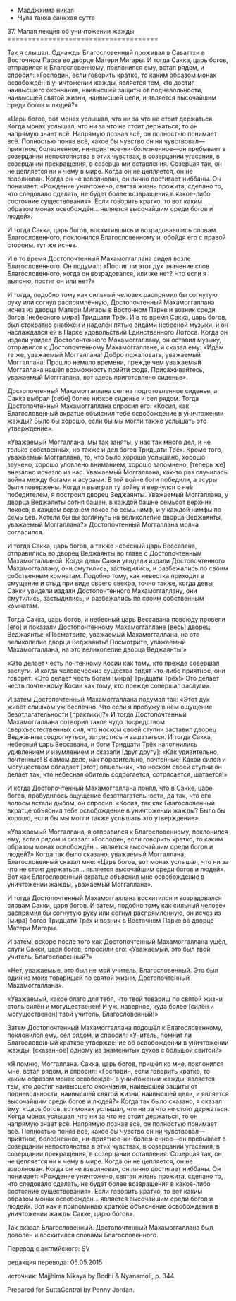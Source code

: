 









* Мадджхима никая
* Чула танха санкхая сутта


37\. Малая лекция об уничтожении жажды
\=\=\=\=\=\=\=\=\=\=\=\=\=\=\=\=\=\=\=\=\=\=\=\=\=\=\=\=\=\=\=\=\=\=\=\=\=



Так я слышал\. Однажды Благословенный проживал в Саваттхи в Восточном Парке во дворце Матери Мигары\. И тогда Сакка, царь богов, отправился к Благословенному, поклонился ему, встал рядом, и спросил: «Господин, если говорить кратко, то каким образом монах освобождён в уничтожении жажды, является тем, кто достиг наивысшего окончания, наивысшей защиты от подневольности, наивысшей святой жизни, наивысшей цели, и является высочайшим среди богов и людей?»


«Царь богов, вот монах услышал, что ни за что не стоит держаться\. Когда монах услышал, что ни за что не стоит держаться, то он напрямую знает всё\. Напрямую познав всё, он полностью понимает всё\. Полностью поняв всё, какое бы чувство он ни чувствовал—приятное, болезненное, ни\-приятное\-ни\-болезненное—он пребывает в созерцании непостоянства в этих чувствах, в созерцании угасания, в созерцании прекращения, в созерцании оставления\. Созерцая так, он не цепляется ни к чему в мире\. Когда он не цепляется, он не взволнован\. Когда он не взволнован, он лично достигает ниббаны\. Он понимает: «Рождение уничтожено, святая жизнь прожита, сделано то, что следовало сделать, не будет более возвращения в какое\-либо состояние существования»\. Если говорить кратко, то вот каким образом монах освобождён… является высочайшим среди богов и людей»\.


И тогда Сакка, царь богов, восхитившись и возрадовавшись словам Благословенного, поклонился Благословенному и, обойдя его с правой стороны, тут же исчез\.


И в то время Достопочтенный Махамоггаллана сидел возле Благословенного\. Он подумал: «Постиг ли этот дух значение слов Благословенного, когда он возрадовался, или же нет? Что если я выясню, постиг он или нет?»


И тогда, подобно тому как сильный человек распрямил бы согнутую руку или согнул распрямлённую, Достопочтенный Махамоггаллана исчез из дворца Матери Мигары в Восточном Парке и возник среди богов \[небесного мира\] Тридцати Трёх\. И в то время Сакка, царь богов, был стократно снабжён и наделён пятью видами небесной музыки, и он наслаждался ей в Парке Удовольствий Единственного Лотоса\. Когда он издали увидел Достопочтенного Махамоггаллану, он оставил музыку, отправился к Достопочтенному Махамоггаллане, и сказал ему: «Идём те же, уважаемый Моггаллана\! Добро пожаловать, уважаемый Моггаллана\! Прошло немало времени, прежде чем уважаемый Моггаллана нашёл возможность прийти сюда\. Присаживайтесь, уважаемый Могггалана, вот здесь приготовлено сиденье»\.


Достопочтенный Махамоггаллана сел на подготовленное сиденье, а Сакка выбрал \[себе\] более низкое сиденье и сел рядом\. Тогда Достопочтенный Махамоггаллана спросил его: «Косия, как Благословенный вкратце объяснил тебе освобождение в уничтожении жажды? Было бы хорошо, если бы мы могли также услышать это утверждение»\.


«Уважаемый Моггаллана, мы так заняты, у нас так много дел, и не только собственных, но также и дел богов Тридцати Трёх\. Кроме того, уважаемый Моггаллана, то, что было хорошо услышано, хорошо заучено, хорошо уловлено вниманием, хорошо запомнено, \[теперь же\] внезапно исчезло из нас\. Уважаемый Моггаллана, как\-то раз случилась война между богами и асурами\. В той войне боги победили, а асуры были повержены\. Когда я выиграл ту войну и вернулся с неё победителем, я построил дворец Веджаянты\. Уважаемый Моггаллана, у дворца Веджаянты сотня башен, в каждой башне семьсот верхних покоев, в каждом верхнем покое по семь нимф, и у каждой нимфы по семь дев\. Хотели бы вы взглянуть на великолепие дворца Веджаянты, уважаемый Моггаллана?» Достопочтенный Моггаллана молча согласился\.


И тогда Сакка, царь богов, а также небесный царь Вессавана, отправились во дворец Веджаянты во главе с Достопочтенным Махамоггалланой\. Когда девы Сакки увидели издали Достопочтенного Махамоггаллану, они смутились, застыдились, и разбежались по своим собственным комнатам\. Подобно тому, как невестка приходит в смущение и стыд при виде своего свекра, точно также, когда девы Сакки увидели издали Достопочтенного Махамоггаллану, они смутились, застыдились, и разбежались по своим собственным комнатам\.


Тогда Сакка, царь богов, и небесный царь Вессавана повсюду провели \[его\] и показали Достопочтенному Махамоггаллане \[весь\] дворец Веджаянты: «Посмотрите, уважаемый Махамоггаллана, на это великолепие дворца Веджаянты\! Посмотрите, уважаемый Махамоггаллана, на это великолепие дворца Веджаянты\!»


«Это делает честь почтенному Косии как тому, кто прежде совершал заслуги\. И когда человеческие существа видят что\-либо приятное, они говорят: «Это делает честь богам \[мира\] Тридцати Трёх\!» Это делает честь почтенному Косии как тому, кто прежде совершал заслуги»\.


И затем Достопочтенный Махамоггаллана подумал так: «Этот дух живёт слишком уж беспечно\. Что если я пробужу в нём ощущение безотлагательности \[практики\]?» И тогда Достопочтенный Махамоггаллана сотворил такое чудо посредством сверхъестественных сил, что носком своей ступни заставил дворец Веджаянты содрогнуться, затрястись и зашататься\. И тогда Сакка, небесный царь Вессавана, и боги Тридцати Трёх наполнились удивлением и изумлением и сказали \[друг другу\]: «Как удивительно, почтенные\! В самом деле, как поразительно, почтенные\! Какой силой и могуществом обладает \[этот\] отшельник, что носком своей ступни он делает так, что небесная обитель содрогается, сотрясается, шатается\!»


И когда Достопочтенный Махамоггаллана понял, что в Сакке, царе богов, пробудилось ощущение безотлагательности, да так, что его волосы встали дыбом, он спросил: «Косия, так как Благословенный вкратце объяснил тебе освобождение в уничтожении жажды? Было бы хорошо, если бы мы могли также услышать это утверждение»\.


«Уважаемый Моггаллана, я отправился к Благословенному, поклонился ему, встал рядом и сказал: «Господин, если говорить кратко, то каким образом монах освобождён… является высочайшим среди богов и людей?» Когда так было сказано, уважаемый Моггаллана, Благословенный сказал мне: «Царь богов, вот монах услышал, что ни за что не стоит держаться… является высочайшим среди богов и людей»\. Вот как Благословенный вкратце объяснил мне освобождение в уничтожении жажды, уважаемый Моггаллана»\.


И тогда Достопочтенный Махамоггаллана восхитился и возрадовался словам Сакки, царя богов\. И затем, подобно тому как сильный человек распрямил бы согнутую руку или согнул распрямлённую, он исчез из \[мира\] богов Тридцати Трёх и возник в Восточном Парке во дворце Матери Мигары\.


И затем, вскоре после того как Достопочтенный Махамоггаллана ушёл, слуги Сакки, царя богов, спросили его: «Уважаемый, это был твой учитель, Благословенный?»


«Нет, уважаемые, это был не мой учитель, Благословенный\. Это был один из моих товарищей по святой жизни, Достопочтенный Махамоггаллана»\.


«Уважаемый, какое благо для тебя, что твой товарищ по святой жизни столь силён и могущественен\! И уж, наверное, куда более \[силён и могущественен\] твой учитель, Благословенный\!»


Затем Достопочтенный Махамоггаллана подошёл к Благословенному, поклонился ему, сел рядом, и спросил: «Учитель, помнит ли Благословенный краткое утверждение об освобождении в уничтожении жажды, \[сказанное\] одному из знаменитых духов с большой свитой?»


«Я помню, Моггаллана\. Сакка, царь богов, пришёл ко мне, поклонился мне, встал рядом, и спросил: «Господин, если говорить кратко, то каким образом монах освобождён в уничтожении жажды, является тем, кто достиг наивысшего окончания, наивысшей защиты от подневольности, наивысшей святой жизни, наивысшей цели, и является высочайшим среди богов и людей?» Когда так было сказано, я сказал ему: «Царь богов, вот монах услышал, что ни за что не стоит держаться\. Когда монах услышал, что ни за что не стоит держаться, то он напрямую знает всё\. Напрямую познав всё, он полностью понимает всё\. Полностью поняв всё, какое бы чувство он ни чувствовал—приятное, болезненное, ни\-приятное\-ни\-болезненное—он пребывает в созерцании непостоянства в этих чувствах, в созерцании угасания, в созерцании прекращения, в созерцании оставления\. Созерцая так, он не цепляется ни к чему в мире\. Когда он не цепляется, он не взволнован\. Когда он не взволнован, он лично достигает ниббаны\. Он понимает: «Рождение уничтожено, святая жизнь прожита, сделано то, что следовало сделать, не будет более возвращения в какое\-либо состояние существования»\. Если говорить кратко, то вот каким образом монах освобождён… является высочайшим среди богов и людей»\. Вот как я припоминаю краткое объяснение освобождения в уничтожении жажды Сакке, царю богов»\.


Так сказал Благословенный\. Достопочтенный Махамоггаллана был доволен и восхитился словами Благословенного\.



Перевод с английского: SV


редакция перевода: 05\.05\.2015


источник: Majjhima Nikaya by Bodhi & Nyanamoli, p\. 344


Prepared for SuttaCentral by Penny Jordan\.






